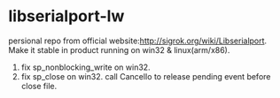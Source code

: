 # libserialport-lw
persional repo from official website:http://sigrok.org/wiki/Libserialport. Make it stable in product running on win32 &amp; linux(arm/x86).

1. fix sp_nonblocking_write on win32.
2. fix sp_close on win32. call CancelIo to release pending event before close file.
